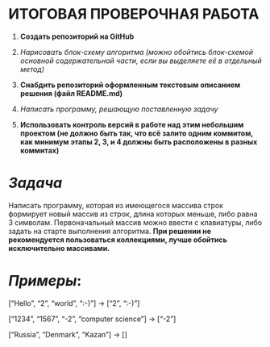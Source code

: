 # ИТОГОВАЯ ПРОВЕРОЧНАЯ РАБОТА

1. __Создать репозиторий на GitHub__

2. _Нарисовать блок-схему алгоритма (можно обойтись блок-схемой основной содержательной части, если вы выделяете её в отдельный метод)_

3. __Снабдить репозиторий оформленным текстовым описанием решения (файл README.md)__

4. _Написать программу, решающую поставленную задачу_

5. __Использовать контроль версий в работе над этим небольшим проектом (не должно быть так, что всё залито одним коммитом, как минимум этапы 2, 3, и 4 должны быть расположены в разных коммитах)__

# _Задача_
 Написать программу, которая из имеющегося массива строк формирует новый массив из строк, длина которых меньше, либо равна 3 символам. Первоначальный массив можно ввести с клавиатуры, либо задать на старте выполнения алгоритма. **При решении не рекомендуется пользоваться коллекциями, лучше обойтись исключительно массивами.**

# _Примеры_:

[“Hello”, “2”, “world”, “:-)”] → [“2”, “:-)”]

[“1234”, “1567”, “-2”, “computer science”] → [“-2”]

[“Russia”, “Denmark”, “Kazan”] → []
